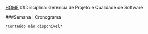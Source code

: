 [HOME](https://github.COM/Webschool-io/Ensino-Superior-de-Informatica-GRATUITO) 
##Disciplina: Gerência de Projeto e Qualidade de Software

###Semana | Cronograma
```
*Conteúdo não disponível*